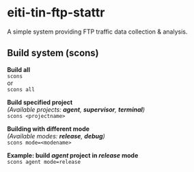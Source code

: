 # eiti-tin-ftp-stattr
A simple system providing FTP traffic data collection &amp; analysis.

Build system (scons)
---

**Build all**  
``scons``  
or  
``scons all``

**Build specified project**  
_(Available projects: **agent**, **supervisor**, **terminal**)_  
``scons <projectname>``

**Building with different mode**  
_(Available modes: **release**, **debug**)_  
``scons mode=<modename>``

**Example: build _agent_ project in _release_ mode**  
``scons agent mode=release``

